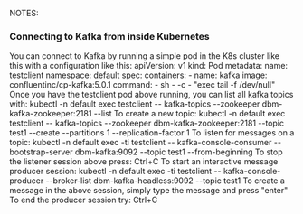 NOTES:
### Connecting to Kafka from inside Kubernetes
You can connect to Kafka by running a simple pod in the K8s cluster like this with a configuration like this:
  apiVersion: v1
  kind: Pod
  metadata:
    name: testclient
    namespace: default
  spec:
    containers:
    - name: kafka
      image: confluentinc/cp-kafka:5.0.1
      command:
        - sh
        - -c
        - "exec tail -f /dev/null"
Once you have the testclient pod above running, you can list all kafka
topics with:
  kubectl -n default exec testclient -- kafka-topics --zookeeper dbm-kafka-zookeeper:2181 --list
To create a new topic:
  kubectl -n default exec testclient -- kafka-topics --zookeeper dbm-kafka-zookeeper:2181 --topic test1 --create --partitions 1 --replication-factor 1
To listen for messages on a topic:
  kubectl -n default exec -ti testclient -- kafka-console-consumer --bootstrap-server dbm-kafka:9092 --topic test1 --from-beginning
To stop the listener session above press: Ctrl+C
To start an interactive message producer session:
  kubectl -n default exec -ti testclient -- kafka-console-producer --broker-list dbm-kafka-headless:9092 --topic test1
To create a message in the above session, simply type the message and press "enter"
To end the producer session try: Ctrl+C